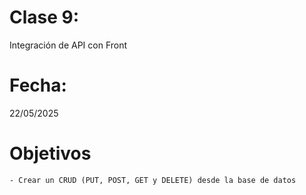 # Clase 9: 
Integración de API con Front

# Fecha: 
22/05/2025

# Objetivos
    - Crear un CRUD (PUT, POST, GET y DELETE) desde la base de datos